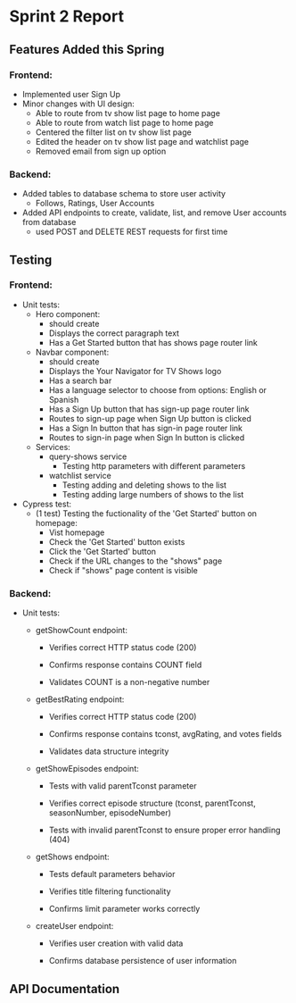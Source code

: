 # Sprint 2 Report
## Features Added this Spring
### Frontend:
- Implemented user Sign Up 
- Minor changes with UI design:
  - Able to route from tv show list page to home page
  - Able to route from watch list page to home page
  - Centered the filter list on tv show list page
  - Edited the header on tv show list page and watchlist page
  - Removed email from sign up option

### Backend:
- Added tables to database schema to store user activity
  - Follows, Ratings, User Accounts
- Added API endpoints to create, validate, list, and remove User accounts from database
  - used POST and DELETE REST requests for first time

## Testing
### Frontend:
- Unit tests:
  - Hero component:
    - should create
    - Displays the correct paragraph text
    - Has a Get Started button that has shows page router link
  - Navbar component:
    - should create
    - Displays the Your Navigator for TV Shows logo
    - Has a search bar
    - Has a language selector to choose from options: English or Spanish
    - Has a Sign Up button that has sign-up page router link
    - Routes to sign-up page when Sign Up button is clicked
    - Has a Sign In button that has sign-in page router link
    - Routes to sign-in page when Sign In button is clicked
  - Services:
    - query-shows service
      - Testing http parameters with different parameters 
    - watchlist service
      - Testing adding and deleting shows to the list
      - Testing adding large numbers of shows to the list 
- Cypress test:
  - (1 test) Testing the fuctionality of the 'Get Started' button on homepage:
    - Vist homepage
    - Check the 'Get Started' button exists
    - Click the 'Get Started' button
    - Check if the URL changes to the "shows" page
    - Check if "shows" page content is visible
    
### Backend:

- Unit tests:
  
  - getShowCount endpoint:

    - Verifies correct HTTP status code (200)

    - Confirms response contains COUNT field

    - Validates COUNT is a non-negative number

  - getBestRating endpoint:

    - Verifies correct HTTP status code (200)

    - Confirms response contains tconst, avgRating, and votes fields

    - Validates data structure integrity

  - getShowEpisodes endpoint:

    - Tests with valid parentTconst parameter

    - Verifies correct episode structure (tconst, parentTconst, seasonNumber, episodeNumber)

    - Tests with invalid parentTconst to ensure proper error handling (404)

  - getShows endpoint:

    - Tests default parameters behavior

    - Verifies title filtering functionality

    - Confirms limit parameter works correctly

  - createUser endpoint:

    - Verifies user creation with valid data

    - Confirms database persistence of user information


## API Documentation
